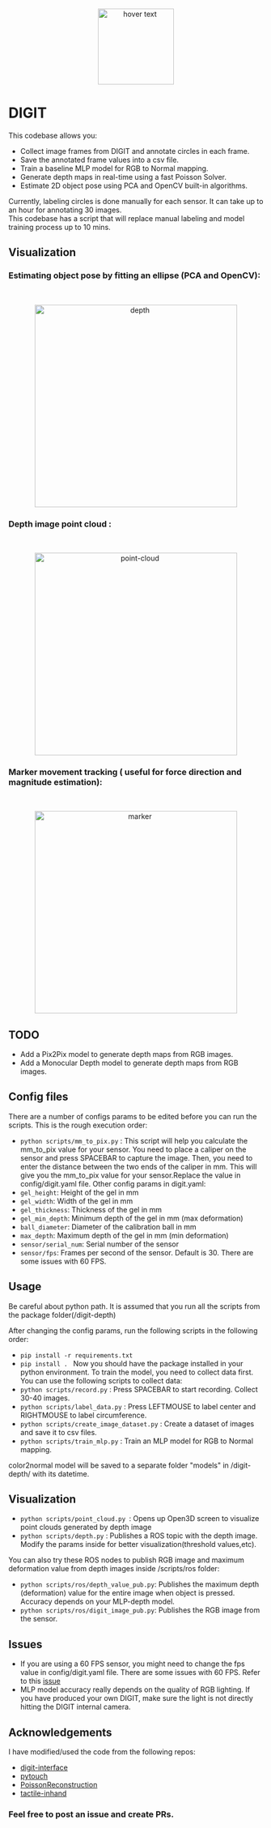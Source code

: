 <br />
<p align="center">
  <img src="https://github.com/vocdex/vocdex.github.io/blob/master/assets/img/icon.png" width="150" title="hover text">
</p>

# DIGIT
This codebase allows you:
- Collect image frames from DIGIT and annotate circles in each frame.
- Save the annotated frame values into a csv file.
- Train a baseline MLP model for RGB to Normal mapping.
- Generate depth maps in real-time using a fast Poisson Solver.
- Estimate 2D object pose using PCA and OpenCV built-in algorithms.

Currently, labeling circles is done manually for each sensor. It can take up to an hour for annotating 30 images.  
This codebase has a script that will replace manual labeling and model training process up to 10 mins.
## Visualization
### Estimating object pose by fitting an ellipse (PCA and OpenCV):
<br />
<p align="center">
  <img src="https://github.com/vocdex/digit-depth/blob/main/assets/depthPCA.gif" width="400" title="depth">
</p>

### Depth image point cloud :
<br />
<p align="center">
  <img src="https://github.com/vocdex/digit-depth/blob/main/assets/point-cloud.gif" width="400" title="point-cloud">
</p>

### Marker movement tracking ( useful for force direction and magnitude estimation):
<br />
<p align="center">
  <img src="https://github.com/vocdex/digit-depth/blob/main/assets/markers.gif" width="400" title="marker">
</p>

## TODO
- Add a Pix2Pix model to generate depth maps from RGB images.
- Add a Monocular Depth model to generate depth maps from RGB images.
## Config files
There are a number of configs params to be edited before you can run the scripts. This is the rough execution order:
- `python scripts/mm_to_pix.py` : This script will help you calculate the mm_to_pix value for your sensor. You need to place a caliper on the sensor and press SPACEBAR to capture the image. Then, you need to enter the distance between the two ends of the caliper in mm. This will give you the mm_to_pix value for your sensor.Replace the value in config/digit.yaml file.
Other config params in digit.yaml:
- `gel_height`: Height of the gel in mm
- `gel_width`: Width of the gel in mm
- `gel_thickness`: Thickness of the gel in mm
- `gel_min_depth`: Minimum depth of the gel in mm (max deformation)
- `ball_diameter`: Diameter of the calibration ball in mm
- `max_depth`: Maximum depth of the gel in mm (min deformation)
- `sensor/serial_num`: Serial number of the sensor
- `sensor/fps`: Frames per second of the sensor. Default is 30. There are some issues with 60 FPS.

## Usage
Be careful about python path. It is assumed that you run all the scripts from the package folder(/digit-depth) 

After changing the config params, run the following scripts in the following order:

- `pip install -r requirements.txt`
- `pip install . `
Now you should have the package installed in your python environment.
To train the model, you need to collect data first. You can use the following scripts to collect data:
- `python scripts/record.py` : Press SPACEBAR to start recording. Collect 30-40 images.
- `python scripts/label_data.py` : Press LEFTMOUSE to label center and RIGHTMOUSE to label circumference.
- `python scripts/create_image_dataset.py` : Create a dataset of images and save it to csv files.
- `python scripts/train_mlp.py` : Train an MLP model for RGB to Normal mapping.

color2normal model will be saved to a separate folder "models" in /digit-depth/ with its datetime.

## Visualization
- `python scripts/point_cloud.py `: Opens up Open3D screen to visualize point clouds generated by depth image
- `python scripts/depth.py` : Publishes a ROS topic with the depth image. Modify the params inside for better visualization(threshold values,etc).

 You can also try these ROS nodes to publish RGB image and maximum deformation value from depth images inside /scripts/ros folder:
 
 - `python scripts/ros/depth_value_pub.py`: Publishes the maximum depth (deformation) value for the entire image when object is pressed. Accuracy depends on your MLP-depth model.
 - `python scripts/ros/digit_image_pub.py`: Publishes the RGB image from the sensor.

## Issues
- If you are using a 60 FPS sensor, you might need to change the fps value in config/digit.yaml file. There are some issues with 60 FPS. Refer to this [issue](https://github.com/facebookresearch/digit-interface/issues/10)
- MLP model accuracy really depends on the quality of RGB lighting. If you have produced your own DIGIT, make sure the light is not directly hitting the DIGIT internal camera. 
## Acknowledgements
I have modified/used the code from the following repos:
- [digit-interface](https://github.com/facebookresearch/digit-interface)
- [pytouch](https://github.com/facebookresearch/PyTouch)
- [PoissonReconstruction](https://gist.github.com/jackdoerner/b9b5e62a4c3893c76e4c)
- [tactile-inhand](https://github.com/psodhi/tactile-in-hand)

### Feel free to post an issue and create PRs.
